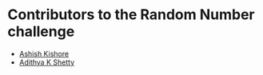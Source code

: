 # Contributors to the Random Number challenge

- [Ashish Kishore](https://github.com/Ashish4869)
- [Adithya K Shetty](https://github.com/Adithya-K-Shetty)
